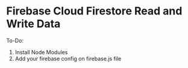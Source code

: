 # Firebase Cloud Firestore Read and Write Data

To-Do:

1. Install Node Modules
2. Add your firebase config on firebase.js file
